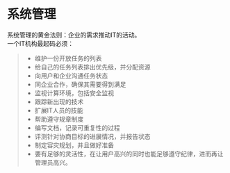 # 系统管理
系统管理的黄金法则：企业的需求推动IT的活动。  
一个IT机构最起码必须：
>* 维护一份开放任务的列表
>* 给自己的任务列表排出优先级，并分配资源
>* 向用户和企业沟通任务状态
>* 同企业合作，确保其需要得到满足
>* 监视计算环境，包括安全监视
>* 跟踪新出现的技术
>* 扩展IT人员的技能
>* 帮助遵守规章制度
>* 编写文档，记录可重复性的过程
>* 评测针对协商目标的进展情况，并报告状态
>* 制定容灾规划，并且做好准备
>* 要有足够的灵活性，在让用户高兴的同时也能足够遵守纪律，进而再让管理员高兴。